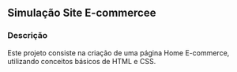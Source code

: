 ## Simulação Site E-commercee
### Descrição
Este projeto consiste na criação de uma página Home E-commerce, utilizando conceitos básicos de HTML e CSS.
